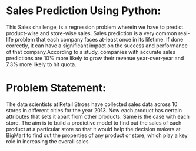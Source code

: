 # Sales Prediction Using Python:

This Sales challenge, is a regression problem wherein we have to predict product-wise and store-wise sales.
Sales prediction is a very common real-life problem that each company faces at-least once in its lifetime. If done correctly, it can have a significant impact on the success and performance of that company.According to a study, companies with accurate sales predictions are 10% more likely to grow their revenue year-over-year and 7.3% more likely to hit quota.

# Problem Statement:
The data scientists at Retail Stroes have collected sales data across 10 stores in different cities for the year 2013. Now each product has certain attributes that sets it apart from other products. Same is the case with each store.
The aim is to build a predictive model to find out the sales of each product at a particular store so that it would help the decision makers at BigMart to find out the properties of any product or store, which play a key role in increasing the overall sales.

